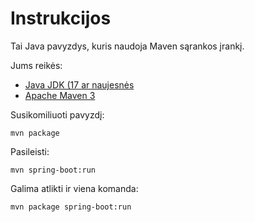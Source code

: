 # Instrukcijos

Tai Java pavyzdys, kuris naudoja Maven sąrankos įrankį. 

Jums reikės:
* [Java JDK (17 ar naujesnės](https://www.oracle.com/java/technologies/downloads/)
* [Apache Maven 3](https://maven.apache.org/download.cgi)

Susikomiliuoti pavyzdį:

```
mvn package
```

Pasileisti:

```
mvn spring-boot:run
```

Galima atlikti ir viena komanda:

```
mvn package spring-boot:run
```
